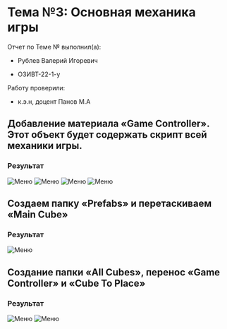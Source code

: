 # Тема №3: Основная механика игры

Отчет по Теме № выполнил(а):

- Рублев Валерий Игоревич
  
- ОЗИВТ-22-1-у

Работу проверили:

- к.э.н, доцент Панов М.А

## Добавление материала «Game Controller». Этот объект будет содержать скрипт всей механики игры.
### Результат
![Меню](https://github.com/xgoldnght/Application-development/blob/Lab-3/pic/Screenshot_1.png)
![Меню](https://github.com/xgoldnght/Application-development/blob/Lab-3/pic/Screenshot_2.png)
![Меню](https://github.com/xgoldnght/Application-development/blob/Lab-3/pic/Screenshot_3.png)
![Меню](https://github.com/xgoldnght/Application-development/blob/Lab-3/pic/Screenshot_4.png)

## Создаем папку «Prefabs» и перетаскиваем  «Main Cube»
### Результат
![Меню](https://github.com/xgoldnght/Application-development/blob/Lab-3/pic/Screenshot_7.png)

## Создание папки «All Cubes», перенос «Game Controller» и «Cube To Place»
### Результат
![Меню](https://github.com/xgoldnght/Application-development/blob/Lab-3/pic/Screenshot_6.png)
![Меню](https://github.com/xgoldnght/Application-development/blob/Lab-3/pic/Screenshot_5.png)
